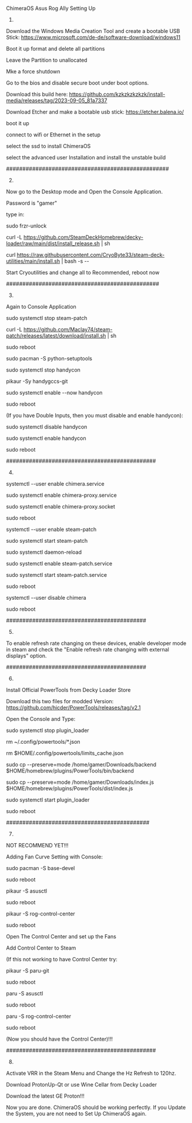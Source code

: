 # 
ChimeraOS Asus Rog Ally Setting Up

1.

Download the Windows Media Creation Tool and create a bootable USB Stick: https://www.microsoft.com/de-de/software-download/windows11

Boot it up format and delete all partitions

Leave the Partition to unallocated

Mke a force shutdown

Go to the bios and disable secure boot under boot options.

Download this build here: https://github.com/kzkzkzkzkzk/install-media/releases/tag/2023-09-05_81a7337

Download Etcher and make a bootable usb stick: https://etcher.balena.io/

boot it up

connect to wifi or Ethernet in the setup

select the ssd to install ChimeraOS

select the advanced user Installation and install the unstable build

##################################################

2.

Now go to the Desktop mode and Open the Console Application.

Password is "gamer"

type in:

sudo frzr-unlock

curl -L https://github.com/SteamDeckHomebrew/decky-loader/raw/main/dist/install_release.sh | sh

curl https://raw.githubusercontent.com/CryoByte33/steam-deck-utilities/main/install.sh | bash -s --

Start Cryoutilities and change all to Recommended, reboot now

###############################################

3.

Again to Console Application

sudo systemctl stop steam-patch

curl -L https://github.com/Maclay74/steam-patch/releases/latest/download/install.sh | sh

sudo reboot
 
sudo pacman -S python-setuptools

sudo systemctl stop handycon

pikaur -Sy handygccs-git

sudo systemctl enable --now handycon

sudo reboot

(If you have Double Inputs, then you must disable and enable handycon):

sudo systemctl disable handycon

sudo systemctl enable handycon

sudo reboot

##############################################

4.

systemctl --user enable chimera.service

sudo systemctl enable chimera-proxy.service

sudo systemctl enable chimera-proxy.socket

sudo reboot

systemctl --user enable steam-patch

sudo systemctl start steam-patch

sudo systemctl daemon-reload

sudo systemctl enable steam-patch.service

sudo systemctl start steam-patch.service

sudo reboot

systemctl --user disable chimera

sudo reboot

###########################################

5.
 
To enable refresh rate changing on these devices, enable developer mode in steam and check the "Enable refresh rate changing with external displays" option.

###########################################

6.

Install Official PowerTools from Decky Loader Store

Download this two files for modded Version: https://github.com/hicder/PowerTools/releases/tag/v2.1

Open the Console and Type:

sudo systemctl stop plugin_loader

rm ~/.config/powertools/*.json

rm $HOME/.config/powertools/limits_cache.json

sudo cp --preserve=mode /home/gamer/Downloads/backend $HOME/homebrew/plugins/PowerTools/bin/backend

sudo cp --preserve=mode /home/gamer/Downloads/index.js $HOME/homebrew/plugins/PowerTools/dist/index.js

sudo systemctl start plugin_loader

sudo reboot

############################################

7.

NOT RECOMMEND YET!!!

Adding Fan Curve Setting with Console:

sudo pacman -S base-devel

sudo reboot

pikaur -S asusctl

sudo reboot

pikaur -S rog-control-center

sudo reboot

Open The Control Center and set up the Fans 

Add Control Center to Steam

(If this not working to have Control Center try:

pikaur -S paru-git

sudo reboot

paru -S asusctl

sudo reboot 

paru -S rog-control-center 

sudo reboot

(Now you should have the Control Center)!!!

##############################################

8.

Activate VRR in the Steam Menu and Change the Hz Refresh to 120hz.

Download ProtonUp-Qt or use Wine Cellar from Decky Loader 

Download the latest GE Proton!!!

Now you are done. ChimeraOS should be working perfectly. If you Update the System, you are not need to Set Up ChimeraOS again.
